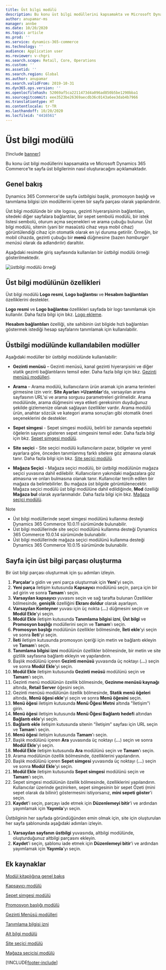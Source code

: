 ```yaml
---
title: Üst bilgi modülü
description: Bu konu üst bilgi modüllerini kapsamakta ve Microsoft Dynamics 365 Commerce'te sayfa üst bilgilerinin nasıl oluşturacağını açıklamaktadır.
author: anupamar-ms
manager: annbe
ms.date: 10/20/2020
ms.topic: article
ms.prod: ''
ms.service: dynamics-365-commerce
ms.technology: ''
audience: Application user
ms.reviewer: v-chgri
ms.search.scope: Retail, Core, Operations
ms.custom: ''
ms.assetid: ''
ms.search.region: Global
ms.author: anupamar
ms.search.validFrom: 2019-10-31
ms.dyn365.ops.version: ''
ms.openlocfilehash: 52069af5ca2211473d4a096ad850b5be1290bba1
ms.sourcegitcommit: eee3523be26369aecdb36c0143a6ee3dab4b7966
ms.translationtype: HT
ms.contentlocale: tr-TR
ms.lasthandoff: 10/20/2020
ms.locfileid: "4416561"
---
```

# <a name="header-module"></a>Üst bilgi modülü

[!include [banner](includes/banner.md)]

Bu konu üst bilgi modüllerini kapsamakta ve Microsoft Dynamics 365 Commerce'te sayfa üst bilgilerinin nasıl oluşturacağını açıklamaktadır.

## <a name="overview"></a>Genel bakış

Dynamics 365 Commerce'de sayfa üstbilgisi başlık, promosyon başlığı ve tanımlama bilgisi izin modüllerini içeren bir sayfa parçası olarak yapılandırılır. 

Üst bilgi modülünde bir site logosu, gezinti hiyerarşisinin bağlantıları, sitedeki diğer sayfalara bağlantılar, bir sepet sembolü modülü, bir istek listesi sembolü, oturum açma seçenekleri ve arama çubuğu bulunur. Üst bilgi modülü, sitenin (yani bir masaüstü cihaz veya mobil cihaz) görüntülendiği cihaz için otomatik olarak en iyi duruma getirilir. Örneğin, bir mobil cihazda, gezinti çubuğu bir **menü** düğmesine (bazen *hamburger menüsü* olarak da adlandırılır) daraltılır.

Aşağıdaki resimde giriş sayfasında kullanılan bir üstbilgi modülü örneği gösterilmektedir.

![üstbilgi modülü örneği](./media/ecommerce-header.png)

## <a name="properties-of-a-header-module"></a>Üst bilgi modülünün özellikleri

Üst bilgi modülü **Logo resmi**, **Logo bağlantısı** ve **Hesabım bağlantıları** özelliklerini destekler. 

**Logo resmi** ve **Logo bağlantısı** özellikleri sayfada bir logo tanımlamak için kullanılır. Daha fazla bilgi için bkz. [Logo ekleme](add-logo.md). 

**Hesabım bağlantıları** özelliği, site sahibinin üst bilgide hızlı bağlantıları göstermek istediği hesap sayfalarını tanımlamak için kullanılabilir.

## <a name="modules-that-are-available-within-a-header-module"></a>Üstbilgi modülünde kullanılabilen modüller

Aşağıdaki modüller bir üstbilgi modülünde kullanılabilir:

- **Gezinti menüsü** – Gezinti menüsü, kanal gezinti hiyerarşisini ve diğer statik gezinti bağlantılarını temsil eder. Daha fazla bilgi için bkz. [Gezinti menüsü modülleri](nav-menu-module.md).

- **Arama** – Arama modülü, kullanıcıların ürün aramak için arama terimleri girmesine izin verir. **Site Ayarları \>Uzantılar**'da, varsayılan arama sayfasının URL'si ve arama sorgusu parametreleri girilmelidir. Arama modülünde, arama düğmesini veya etiketi gereksinim duyduğunuz şekilde gizlemenize olanak sağlayan özellikler vardır. Arama modülü ürün, anahtar sözcük ve kategori arama sonuçları gibi otomatik öneri seçeneklerini de destekler.

- **Sepet simgesi** - Sepet simgesi modülü, belirli bir zamanda sepetteki öğelerin sayısını gösteren sepet simgesini temsil eder. Daha fazla bilgi için bkz. [Sepet simgesi modülü](cart-icon-module.md).

- **Site seçici** - Site seçici modülü kullanıcıların pazar, bölgeler ve yerel ayarlara göre, önceden tanımlanmış farklı sitelere göz atmasına olanak tanır. Daha fazla bilgi için bkz. [Site seçici modülü](site-selector.md).

- **Mağaza Seçici** - Mağaza seçici modülü, bir üstbilgi modülünün mağaza seçici yuvasına dahil edilebilir. Kullanıcıların yakındaki mağazalara göz atmasına ve onları bulmasına olanak tanır. Kullanıcılar tercih edilen bir mağaza da belirtebilirler. Bu mağaza üst bilgide görüntülenecektir. Mağaza seçici modülü üst bilgi modülüne dahil edildiğinde, **Mod** özelliği **Mağaza bul** olarak ayarlanmalıdır. Daha fazla bilgi için bkz. [Mağaza seçici modülü](store-selector.md).

> [!NOTE]
> - Üst bilgi modüllerinde sepet simgesi modülünü kullanma desteği Dynamics 365 Commerce 10.0.11 sürümünde bulunabilir.
> - Üst bilgi modüllerinde site seçici modülünü kullanma desteği Dynamics 365 Commerce 10.0.14 sürümünde bulunabilir.
> - Üst bilgi modüllerinde mağaza seçici modülünü kullanma desteği Dynamics 365 Commerce 10.0.15 sürümünde bulunabilir.

## <a name="create-a-header-fragment-for-a-page"></a>Sayfa için üst bilgi parçası oluşturma

Bir üst bilgi parçası oluşturmak için şu adımları izleyin.

1. **Parçalar**'a gidin ve yeni parça oluşturmak için **Yeni**'yi seçin.
1. **Yeni parça** iletişim kutusunda **Kapsayıcı** modülünü seçin, parça için bir ad girin ve sonra **Tamam**'ı seçin.
1. **Varsayılan kapsayıcı** yuvasını seçin ve sağ tarafta bulunan Özellikler bölmesinde, **genişlik** özelliğini **Ekranı doldur** olarak ayarlayın.
1. **Varsayılan Konteyner** yuvası için üç nokta (**...**) düğmesini seçin ve **Modül Ekle**'yi seçin.
1. **Modül Ekle** iletişim kutusunda **Tanımlama bilgisi izni**, **Üst bilgi** ve **Promosyon başlığı** modüllerini seçin ve **Tamam**'ı seçin.
1. **Promosyon başlığı** modülünün özellikler bölmesinde, **İleti ekle**'yi seçin ve sonra **İleti**'yi seçin.
1. **İleti** iletişim kutusunda promosyon içeriği için metin ve bağlantı ekleyin ve **Tamam**'ı seçin.
1. **Tanımlama bilgisi izni** modülünün özellikler bölmesinde, bir metin ve site gizlilik sayfasına bağlantı ekleyin ve yapılandırın.
1. Başlık modülünü içeren **Gezinti menüsü** yuvasında üç noktayı (**...**) seçin ve sonra **Modül Ekle**'yi seçin.
1. **Modül Ekle** iletişim kutusunda **Gezinti meüsü** modülünü seçin ve **Tamam**'ı seçin.
1. Gezinti menü modülünün özellik bölmesinde, **Gezinme menüsü kaynağı** altında, **Retail Server** öğesini seçin.
1. Gezinti menüsü modülünün özellik bölmesinde, **Statik menü öğeleri** altında, **Menü öğesi ekle**'yi seçin ve sonra **Menü öğesini** seçin. 
1. **Menü öğesi** iletişim kutusunda **Menü Öğesi Metni** altında "İletişim"i girin.
1. **Menü öğesi** iletişim kutusunda **Menü Öğesi Bağlantı hedefi** altından **Bağlantı ekle**'yi seçin.
1. **Bağlantı ekle** iletişim kutusunda sitenin "İletişim" sayfası için URL seçin ve **Tamam**'ı seçin.  
1. **Menü öğesi** iletişim kutusunda **Tamam**'ı seçin.
1. Başlık modülünü içeren **Ara** yuvasında üç noktayı (**...**) seçin ve sonra **Modül Ekle**'yi seçin.
1. **Modül Ekle** iletişim kutusunda **Ara** modülünü seçin ve **Tamam**'ı seçin.
1. Arama modülünün özellik bölmesinde, özelliklerini yapılandırın.
1. Başlık modülünü içeren **Sepet simgesi** yuvasında üç noktayı (**...**) seçin ve sonra **Modül Ekle**'yi seçin.
1. **Modül Ekle** iletişim kutusunda **Sepet simgesi** modülünü seçin ve **Tamam**'ı seçin.
1. Sepet simgesi modülünün özellik bölmesinde, özelliklerini yapılandırın. Kullanıcılar üzerinde gezinirken, sepet simgesinin bir sepet Özeti (mini sepet olarak da bilinir) göstermesini istiyorsanız, **mini sepeti göster**'i seçin.
1. **Kaydet**'i seçin, parçayı iade etmek için **Düzenlemeyi bitir**'i ve ardından yayımlamak için **Yayımla**'yı seçin.

Üstbilginin her sayfada göründüğünden emin olmak için, site için oluşturulan her sayfa şablonunda aşağıdaki adımları izleyin.

1. **Varsayılan sayfanın** **üstbilgi** yuvasında, altbilgi modülünde, oluşturduğunuz altbilgi parçasını ekleyin.
1. **Kaydet**'i seçin, şablonu iade etmek için **Düzenlemeyi bitir**'i ve ardından yayımlamak için **Yayımla**'yı seçin.

## <a name="additional-resources"></a>Ek kaynaklar

[Modül kitaplığına genel bakış](starter-kit-overview.md)

[Kapsayıcı modülü](add-container-module.md)

[Sepet simgesi modülü](cart-icon-module.md)

[Promosyon başlığı modülü](add-alert.md)

[Gezinti Menüsü modülleri](nav-menu-module.md) 

[Tanımlama bilgisi izni](cookie-consent-module.md)

[Alt bilgi modülü](author-footer-module.md)

[Site seçici modülü](site-selector.md)

[Mağaza seçicisi modülü](store-selector.md)


[!INCLUDE[footer-include](../includes/footer-banner.md)]
